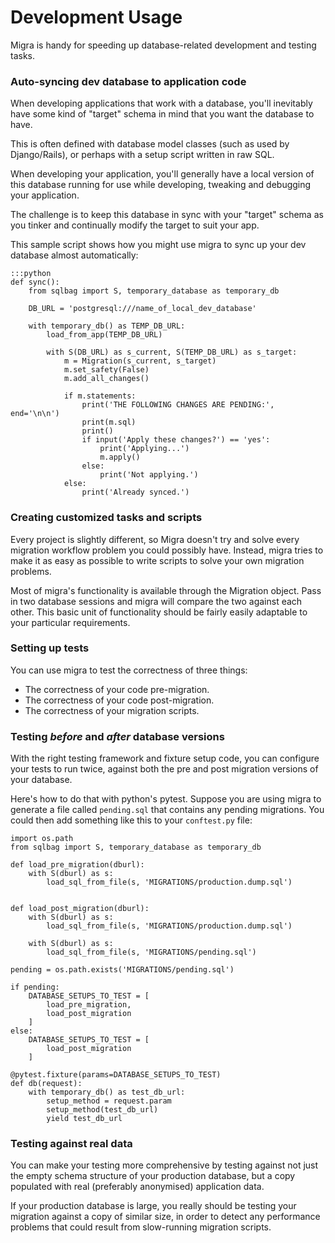 # Development Usage

Migra is handy for speeding up database-related development and testing tasks.

### Auto-syncing dev database to application code

When developing applications that work with a database, you'll inevitably have some kind of "target" schema in mind that you want the database to have.  

This is often defined with database model classes (such as used by Django/Rails), or perhaps with a setup script written in raw SQL.

When developing your application, you'll generally have a local version of this database running for use while developing, tweaking and debugging your application.

The challenge is to keep this database in sync with your "target" schema as you tinker and continually modify the target to suit your app.

This sample script shows how you might use migra to sync up your dev database almost automatically:

    :::python
    def sync():
        from sqlbag import S, temporary_database as temporary_db

        DB_URL = 'postgresql:///name_of_local_dev_database'

        with temporary_db() as TEMP_DB_URL:
            load_from_app(TEMP_DB_URL)

            with S(DB_URL) as s_current, S(TEMP_DB_URL) as s_target:
                m = Migration(s_current, s_target)
                m.set_safety(False)
                m.add_all_changes()

                if m.statements:
                    print('THE FOLLOWING CHANGES ARE PENDING:', end='\n\n')
                    print(m.sql)
                    print()
                    if input('Apply these changes?') == 'yes':
                        print('Applying...')
                        m.apply()
                    else:
                        print('Not applying.')
                else:
                    print('Already synced.')


### Creating customized tasks and scripts

Every project is slightly different, so Migra doesn't try and solve every migration workflow problem you could possibly have. Instead, migra tries to make it as easy as possible to write scripts to solve your own migration problems.

Most of migra's functionality is available through the Migration object. Pass in two database sessions and migra will compare the two against each other. This basic unit of functionality should be fairly easily adaptable to your particular requirements.

### Setting up tests

You can use migra to test the correctness of three things:

- The correctness of your code pre-migration.
- The correctness of your code post-migration.
- The correctness of your migration scripts.

### Testing *before* and *after* database versions

With the right testing framework and fixture setup code, you can configure your tests to run twice, against both the pre and post migration versions of your database.

Here's how to do that with python's pytest. Suppose you are using migra to generate a file called `pending.sql` that contains any pending migrations. You could then add something like this to your `conftest.py` file:

    import os.path
    from sqlbag import S, temporary_database as temporary_db

    def load_pre_migration(dburl):
        with S(dburl) as s:
            load_sql_from_file(s, 'MIGRATIONS/production.dump.sql')


    def load_post_migration(dburl):
        with S(dburl) as s:
            load_sql_from_file(s, 'MIGRATIONS/production.dump.sql')

        with S(dburl) as s:
            load_sql_from_file(s, 'MIGRATIONS/pending.sql')

    pending = os.path.exists('MIGRATIONS/pending.sql')

    if pending:
        DATABASE_SETUPS_TO_TEST = [
            load_pre_migration,
            load_post_migration
        ]
    else:
        DATABASE_SETUPS_TO_TEST = [
            load_post_migration
        ]

    @pytest.fixture(params=DATABASE_SETUPS_TO_TEST)
    def db(request):
        with temporary_db() as test_db_url:
            setup_method = request.param
            setup_method(test_db_url)
            yield test_db_url

### Testing against real data

You can make your testing more comprehensive by testing against not just the empty schema structure of your production database, but a copy populated with real (preferably anonymised) application data.

If your production database is large, you really should be testing your migration against a copy of similar size, in order to detect any performance problems that could result from slow-running migration scripts.
